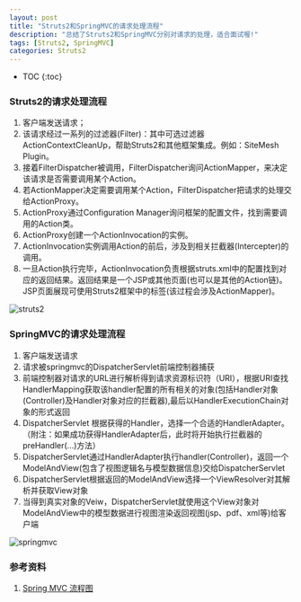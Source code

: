 ```yaml
---
layout: post
title: "Struts2和SpringMVC的请求处理流程"
description: "总结了Struts2和SpringMVC分别对请求的处理，适合面试喔!"
tags: [Struts2, SpringMVC]
categories: Struts2
---
```


* TOC
{:toc}

### Struts2的请求处理流程

1. 客户端发送请求；
2. 该请求经过一系列的过滤器(Filter)：其中可选过滤器ActionContextCleanUp，帮助Struts2和其他框架集成。例如：SiteMesh Plugin。
3. 接着FilterDispatcher被调用，FilterDispatcher询问ActionMapper，来决定该请求是否需要调用某个Action。
4. 若ActionMapper决定需要调用某个Action，FilterDispatcher把请求的处理交给ActionProxy。
5. ActionProxy通过Configuration Manager询问框架的配置文件，找到需要调用的Action类。
6. ActionProxy创建一个ActionInvocation的实例。
7. ActionInvocation实例调用Action的前后，涉及到相关拦截器(Intercepter)的调用。
8. 一旦Action执行完毕，ActionInvocation负责根据struts.xml中的配置找到对应的返回结果。返回结果是一个JSP或其他页面(也可以是其他的Action链)。 JSP页面展现可使用Struts2框架中的标签(该过程会涉及ActionMapper)。

![struts2](/blog/images/posts_imgs/201607120101.png)

### SpringMVC的请求处理流程

1. 客户端发送请求
2. 请求被springmvc的DispatcherServlet前端控制器捕获
3. 前端控制器对请求的URL进行解析得到请求资源标识符（URI），根据URI查找HandlerMapping获取该handler配置的所有相关的对象(包括Handler对象(Controller)及Handler对象对应的拦截器),最后以HandlerExecutionChain对象的形式返回
4. DispatcherServlet 根据获得的Handler，选择一个合适的HandlerAdapter。（附注：如果成功获得HandlerAdapter后，此时将开始执行拦截器的preHandler(...)方法）
5. DispatcherServlet通过HandlerAdapter执行handler(Controller)，返回一个ModelAndView(包含了视图逻辑名与模型数据信息)交给DispatcherServlet
6. DispatcherServlet根据返回的ModelAndView选择一个ViewResolver对其解析并获取View对象
7. 当得到真实对象的Veiw，DispatcherServlet就使用这个View对象对ModelAndView中的模型数据进行视图渲染返回视图(jsp、pdf、xml等)给客户端

![springmvc](/blog/images/posts_imgs/201607120102.png)

### 参考资料

1. [Spring MVC 流程图](http://blog.csdn.net/zuoluoboy/article/details/19766131)
